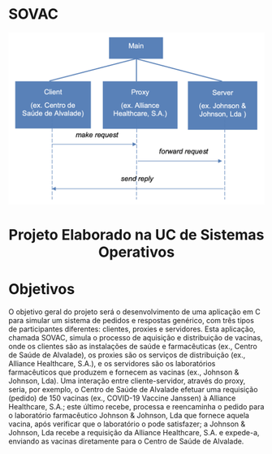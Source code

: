 # SOVAC
![](sovac.png?raw=true "SOVAC")
<h1 align="center">Projeto Elaborado na UC de Sistemas Operativos</h1>

# Objetivos 

O objetivo geral do projeto será o desenvolvimento de uma aplicação em C para simular um sistema de pedidos e respostas genérico, com três tipos de participantes diferentes: clientes, proxies e servidores. Esta aplicação, chamada SOVAC, simula o processo de aquisição e distribuição de vacinas, onde os clientes são as instalações de saúde e farmacêuticas (ex., Centro de Saúde de Alvalade), os proxies são os serviços de distribuição (ex., Alliance Healthcare, S.A.), e os servidores são os laboratórios farmacêuticos que produzem e fornecem as vacinas (ex., Johnson & Johnson, Lda). Uma interação entre cliente-servidor, através do proxy, seria, por exemplo, o Centro de Saúde de Alvalade efetuar uma requisição (pedido) de 150 vacinas (ex., COVID-19 Vaccine Janssen) à Alliance Healthcare, S.A.; este último recebe, processa e reencaminha o pedido para o laboratório farmacêutico Johnson & Johnson, Lda que fornece aquela vacina, após verificar que o laboratório o pode satisfazer; a Johnson & Johnson, Lda recebe a requisição da Alliance Healthcare, S.A. e expede-a, enviando as vacinas diretamente para o Centro de Saúde de Alvalade.
